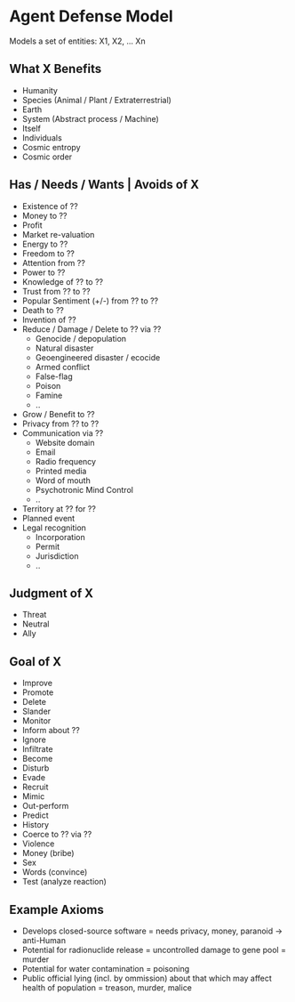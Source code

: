 Agent Defense Model
===================

Models a set of entities: X1, X2, ... Xn


What X Benefits
---------------
 * Humanity
 * Species (Animal / Plant / Extraterrestrial)
 * Earth
 * System (Abstract process / Machine)
 * Itself
 * Individuals
 * Cosmic entropy
 * Cosmic order


Has / Needs / Wants | Avoids of X
---------------------------------
 * Existence of ??
 * Money to ??
  * Profit
  * Market re-valuation
 * Energy to ??
 * Freedom to ??
 * Attention from ??
 * Power to ??
 * Knowledge of ?? to ??
 * Trust from ?? to ??
 * Popular Sentiment (+/-) from ?? to ??
 * Death to ??
 * Invention of ??
 * Reduce / Damage / Delete to ?? via ??
   * Genocide / depopulation
   * Natural disaster
   * Geoengineered disaster / ecocide
   * Armed conflict
   * False-flag
   * Poison
   * Famine
   * ..
 * Grow / Benefit to ??
 * Privacy from ?? to ??
 * Communication via ??
   * Website domain
   * Email
   * Radio frequency
   * Printed media
   * Word of mouth
   * Psychotronic Mind Control
   * ..
 * Territory at ?? for ??
 * Planned event
 * Legal recognition
   * Incorporation
   * Permit
   * Jurisdiction
   * ..


Judgment of X
-------------
 * Threat
 * Neutral
 * Ally


Goal of X
---------
 * Improve
 * Promote
 * Delete
 * Slander
 * Monitor
 * Inform about ??
 * Ignore
 * Infiltrate
 * Become
 * Disturb
 * Evade
 * Recruit
 * Mimic
 * Out-perform
 * Predict
 * History
 * Coerce to ?? via ??
  * Violence
  * Money (bribe)
  * Sex
  * Words (convince)
 * Test (analyze reaction)


Example Axioms
--------------
  * Develops closed-source software = needs privacy, money, paranoid -> anti-Human
  * Potential for radionuclide release = uncontrolled damage to gene pool = murder
  * Potential for water contamination = poisoning
  * Public official lying (incl. by ommission) about that which may affect health of population = treason, murder, malice



